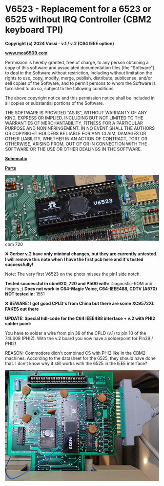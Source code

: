 # V6523 - Replacement for a 6523 or 6525 without IRQ Controller (CBM2 keyboard TPI)  

**Copyright (c) 2024 Vossi - v.1 / v.2 (C64 IEEE option)**

**www.mos6509.com**

Permission is hereby granted, free of charge, to any person obtaining a copy
of this software and associated documentation files (the "Software"), to deal
in the Software without restriction, including without limitation the rights
to use, copy, modify, merge, publish, distribute, sublicense, and/or sell
copies of the Software, and to permit persons to whom the Software is
furnished to do so, subject to the following conditions:

The above copyright notice and this permission notice shall be included in all
copies or substantial portions of the Software.

THE SOFTWARE IS PROVIDED "AS IS", WITHOUT WARRANTY OF ANY KIND, EXPRESS OR
IMPLIED, INCLUDING BUT NOT LIMITED TO THE WARRANTIES OF MERCHANTABILITY,
FITNESS FOR A PARTICULAR PURPOSE AND NONINFRINGEMENT. IN NO EVENT SHALL THE
AUTHORS OR COPYRIGHT HOLDERS BE LIABLE FOR ANY CLAIM, DAMAGES OR OTHER
LIABILITY, WHETHER IN AN ACTION OF CONTRACT, TORT OR OTHERWISE, ARISING FROM,
OUT OF OR IN CONNECTION WITH THE SOFTWARE OR THE USE OR OTHER DEALINGS IN THE
SOFTWARE.

**[Schematic](https://github.com/vossi1/v6523/blob/master/v6523_v2.png)**

**[Parts](https://github.com/vossi1/v6523/blob/master/parts.txt)**

![V6523 720-photo](https://github.com/vossi1/v6523/blob/master/v6523_v1_photo2.jpg)
cbm 720

:x: **Gerber v.2 have only minimal changes, but they are currently untested. I will remove this note when I have the first pcb here and it's tested successfully!**

Note: The very first V6523 on the photo misses the pin1 side notch.

**Tested successful in cbm620, 720 and P500 with:** Diagnostic-ROM and fingers ;)
**Does not work in C64-Magic Voice, C64-IEEE488, CDTV (A570)**
**NOT tested in:** 1551

:x: **BEWARE: I got good CPLD's from China but there are some XC9572XL FAKES out there**

**UPDATE: Special hdl-code for the C64 IEEE488 interface + v.2 with PHI2 solder point:**

You have to solder a wire from pin 39 of the CPLD (v.1) to pin 10 of the 74LS08 (PHI2).
With the v.2 board you now have a solderpoint for Pin39 / PHI2!

REASON: Commodore didn't combined CS with PHI2 like in the CBM2 machines.
According to the datasheet for the 6525, they should have done that.
I don't know why it still works with the 6525 in the IEEE interface?

![V6523 ieee-photo](https://github.com/vossi1/v6523/blob/master/v6523_ieee_photo.jpg)

